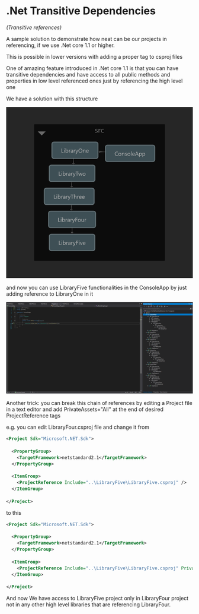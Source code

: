 # .Net Transitive Dependencies

*(Transitive references)*



A sample solution to demonstrate how neat can be our projects in referencing, if we use .Net core 1.1 or higher.

This is possible in lower versions with adding a proper tag to csproj files



One of amazing feature introduced in .Net core 1.1 is that you can have transitive dependencies and have access to all public methods and properties in low level  referenced ones  just by referencing the high level one



We have a solution with this structure

![Architecture view](https://github.com/abbasghomi/dotnet-transitive-references/blob/20e7b45288e62750a7527d1467c9a75c7742ee4a/docs/Architecture%20view%20for%20CSharpStandardLibraryAmusements.png)



and now you can use LibraryFive functionalities in the ConsoleApp by just adding reference to LibraryOne in it



![solution_overview](https://github.com/abbasghomi/dotnet-transitive-references/blob/5d0919bf65fb20a48e2bf1e5bec82c54243bf5cf/docs/solution_overview.png)



Another trick: you can break this chain of references by editing a Project file in a text editor and add PrivateAssets="All"  at the end of desired ProjectReference tags

e.g. you can edit LibraryFour.csproj file and change it from

```xml
<Project Sdk="Microsoft.NET.Sdk">
 
  <PropertyGroup>
    <TargetFramework>netstandard2.1</TargetFramework>
  </PropertyGroup>
 
  <ItemGroup>
    <ProjectReference Include="..\LibraryFive\LibraryFive.csproj" />
  </ItemGroup>
 
</Project>
```

to this

```xml
<Project Sdk="Microsoft.NET.Sdk">
 
  <PropertyGroup>
    <TargetFramework>netstandard2.1</TargetFramework>
  </PropertyGroup>
 
  <ItemGroup>
    <ProjectReference Include="..\LibraryFive\LibraryFive.csproj" PrivateAssets="All" />
  </ItemGroup>
 
</Project>
```

And now We have access to LibraryFive project only in LibraryFour project not in any other high level libraries that are referencing LibraryFour.

